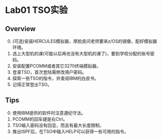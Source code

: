# Lab01 TSO实验

## Overview

0. (可选)安装HERCULES模拟器，厚脸皮问老师要来z/OS的镜像，配好模拟器环境。
1. 选上大型机的课(可能以后再也没有大型机的课了)，要到学校分配的账号密码。
2. 安装配置PCOMM或者其它3270终端模拟器。
3. 登录TSO，首次登陆需修改用户密码。
4. 探索一些TSO的指令，并查阅IBM的白皮书。
5. 记得正常登出TSO。

## Tips

0. 使用IBM提供的软件时注意遵纪守法。
1. PCOMM的回车键是右Ctrl。
2. TSO输入密码没有回显，而且有最大长度限制。
3. 推出ISPF后，在TSO中输入HELP可以获得一些可用的指令。
